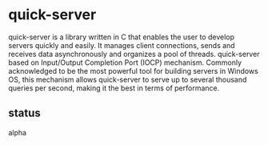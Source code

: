 quick-server
============
quick-server is a library written in C that enables the user to develop servers quickly and easily. It manages client connections, sends and receives data asynchronously and organizes a pool of threads.
quick-server based on Input/Output Completion Port (IOCP) mechanism. Commonly acknowledged to be the most powerful tool for building servers in Windows OS, this mechanism allows quick-server to serve up to several thousand queries per second, making it the best in terms of performance.

status
------
alpha
